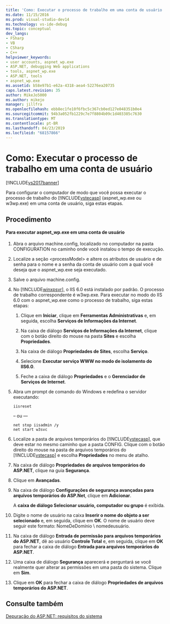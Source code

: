 ```yaml
---
title: 'Como: Executar o processo de trabalho em uma conta de usuário | Microsoft Docs'
ms.date: 11/15/2016
ms.prod: visual-studio-dev14
ms.technology: vs-ide-debug
ms.topic: conceptual
dev_langs:
- FSharp
- VB
- CSharp
- C++
helpviewer_keywords:
- user accounts, aspnet_wp.exe
- ASP.NET, debugging Web applications
- tools, aspnet_wp.exe
- ASP.NET, tools
- aspnet_wp.exe
ms.assetid: b58e97b1-e62a-4318-aea4-52276ea20735
caps.latest.revision: 35
author: MikeJo5000
ms.author: mikejo
manager: jillfra
ms.openlocfilehash: ebb8ec1fe10f6fbc5c367cb0ed127e048351b0e4
ms.sourcegitcommit: 94b3a052fb1229c7e7f8804b09c1d403385c7630
ms.translationtype: MT
ms.contentlocale: pt-BR
ms.lasthandoff: 04/23/2019
ms.locfileid: "68157866"
---
```

# <a name="how-to-run-the-worker-process-under-a-user-account"></a>Como: Executar o processo de trabalho em uma conta de usuário
[!INCLUDE[vs2017banner](../includes/vs2017banner.md)]

Para configurar o computador de modo que você possa executar o processo de trabalho do [!INCLUDE[vstecasp](../includes/vstecasp-md.md)] (aspnet_wp.exe ou w3wp.exe) em uma conta de usuário, siga estas etapas.  
  
## <a name="procedure"></a>Procedimento  
  
#### <a name="to-run-aspnet_wpexe-under-a-user-account"></a>Para executar aspnet_wp.exe em uma conta de usuário  
  
1. Abra o arquivo machine.config, localizado no computador na pasta CONFIGURATION no caminho onde você instalou o tempo de execução.  
  
2. Localize a seção &lt;processModel&gt; e altere os atributos de usuário e de senha para o nome e a senha da conta de usuário com a qual você deseja que o aspnet_wp.exe seja executado.  
  
3. Salve o arquivo machine.config.  
  
4. No [!INCLUDE[winxpsvr](../includes/winxpsvr-md.md)], o IIS 6.0 está instalado por padrão. O processo de trabalho correspondente é w3wp.exe. Para executar no modo do IIS 6.0 com o aspnet_wp.exe como o processo de trabalho, siga estas etapas:  
  
    1. Clique em **Iniciar**, clique em **Ferramentas Administrativas** e, em seguida, escolha **Serviços de Informações da Internet**.  
  
    2. Na caixa de diálogo **Serviços de Informações da Internet**, clique com o botão direito do mouse na pasta **Sites** e escolha **Propriedades**.  
  
    3. Na caixa de diálogo **Propriedades de Sites**, escolha **Serviço**.  
  
    4. Selecione **Executar serviço WWW no modo de isolamento do IIS6.0**.  
  
    5. Feche a caixa de diálogo **Propriedades** e o **Gerenciador de Serviços de Internet**.  
  
5. Abra um prompt de comando do Windows e redefina o servidor executando:  
  
    ```  
    iisreset  
    ```  

    – ou —  
  
    ```  
    net stop iisadmin /y  
    net start w3svc  
    ```  
  
6. Localize a pasta de arquivos temporários do [!INCLUDE[vstecasp](../includes/vstecasp-md.md)], que deve estar no mesmo caminho que a pasta CONFIG. Clique com o botão direito do mouse na pasta de arquivos temporários do [!INCLUDE[vstecasp](../includes/vstecasp-md.md)] e escolha **Propriedades** no menu de atalho.  
  
7. Na caixa de diálogo **Propriedades de arquivos temporários do ASP.NET**, clique na guia **Segurança**.  
  
8. Clique em **Avançadas**.  
  
9. Na caixa de diálogo **Configurações de segurança avançadas para arquivos temporários do ASP.Net**, clique em **Adicionar**.  
  
    A **caixa de diálogo Selecionar usuário, computador ou grupo** é exibida.  
  
10. Digite o nome de usuário na caixa **Inserir o nome do objeto a ser selecionado** e, em seguida, clique em **OK**. O nome de usuário deve seguir este formato: NomeDeDomínio \ nomedeusuário.  
  
11. Na caixa de diálogo **Entrada de permissão para arquivos temporários do ASP.NET**, dê ao usuário **Controle Total** e, em seguida, clique em **OK** para fechar a caixa de diálogo **Entrada para arquivos temporários do ASP.NET**.  
  
12. Uma caixa de diálogo **Segurança** aparecerá e perguntará se você realmente quer alterar as permissões em uma pasta do sistema. Clique em **Sim**.  
  
13. Clique em **OK** para fechar a caixa de diálogo **Propriedades de arquivos temporários do ASP.NET**.  
  
## <a name="see-also"></a>Consulte também  
[Depuração do ASP.NET: requisitos do sistema](../debugger/aspnet-debugging-system-requirements.md)  
